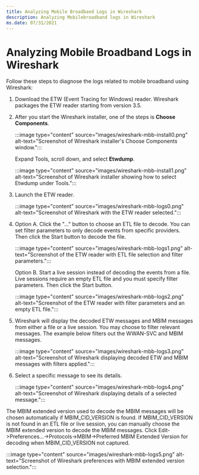 ```yaml
---
title: Analyzing Mobile Broadband Logs in Wireshark
description: Analyzing Mobilebroadband logs in Wireshark
ms.date: 07/31/2021
---
```


# Analyzing Mobile Broadband Logs in Wireshark

Follow these steps to diagnose the logs related to mobile broadband using Wireshark:


1. Download the ETW (Event Tracing for Windows) reader. Wireshark packages the ETW reader starting from version 3.5.

 

2. After you start the Wireshark installer, one of the steps is **Choose Components**.
 
   :::image type="content" source="images/wireshark-mbb-install0.png" alt-text="Screenshot of Wireshark installer's Choose Components window.":::


   Expand Tools, scroll down, and select **Etwdump**.

   :::image type="content" source="images/wireshark-mbb-install1.png" alt-text="Screenshot of Wireshark installer showing how to select Etwdump under Tools.":::


1. Launch the ETW reader.
   
   :::image type="content" source="images/wireshark-mbb-logs0.png" alt-text="Screenshot of Wireshark with the ETW reader selected.":::

2. Option A. Click the "…" button to choose an ETL file to decode. You can set filter parameters to only decode events from specific providers. Then click the Start button to decode the file.

   :::image type="content" source="images/wireshark-mbb-logs1.png" alt-text="Screenshot of the ETW reader with ETL file selection and filter parameters.":::

   Option B. Start a live session instead of decoding the events from a file. Live sessions require an empty ETL file and you must specify filter parameters. Then click the Start button.

   :::image type="content" source="images/wireshark-mbb-logs2.png" alt-text="Screenshot of the ETW reader with filter parameters and an empty ETL file.":::

3. Wireshark will display the decoded ETW messages and MBIM messages from either a file or a live session. You may choose to filter relevant messages. The example below filters out the WWAN-SVC and MBIM messages. 

   :::image type="content" source="images/wireshark-mbb-logs3.png" alt-text="Screenshot of Wireshark displaying decoded ETW and MBIM messages with filters applied.":::

4. Select a specific message to see its details. 

    :::image type="content" source="images/wireshark-mbb-logs4.png" alt-text="Screenshot of Wireshark displaying details of a selected message.":::


The MBIM extended version used to decode the MBIM messages will be chosen automatically if MBIM_CID_VERSION is found. If MBIM_CID_VERSION is not found in an ETL file or live session, you can manually choose the MBIM extended version to decode the MBIM messages. Click Edit->Preferences…->Protocols->MBIM->Preferred MBIM Extended Version for decoding when MBIM_CID_VERSION not captured.

:::image type="content" source="images/wireshark-mbb-logs5.png" alt-text="Screenshot of Wireshark preferences with MBIM extended version selection.":::
